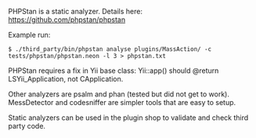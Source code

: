PHPStan is a static analyzer. Details here: https://github.com/phpstan/phpstan

Example run:

    $ ./third_party/bin/phpstan analyse plugins/MassAction/ -c tests/phpstan/phpstan.neon -l 3 > phpstan.txt 

PHPStan requires a fix in Yii base class: Yii::app() should @return LSYii_Application, not CApplication.

Other analyzers are psalm and phan (tested but did not get to work). MessDetector and codesniffer are simpler tools that are easy to setup.

Static analyzers can be used in the plugin shop to validate and check third party code.
